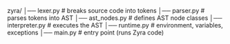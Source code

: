 zyra/
│── lexer.py        # breaks source code into tokens
│── parser.py       # parses tokens into AST
│── ast_nodes.py    # defines AST node classes
│── interpreter.py  # executes the AST
│── runtime.py      # environment, variables, exceptions
│── main.py         # entry point (runs Zyra code)
